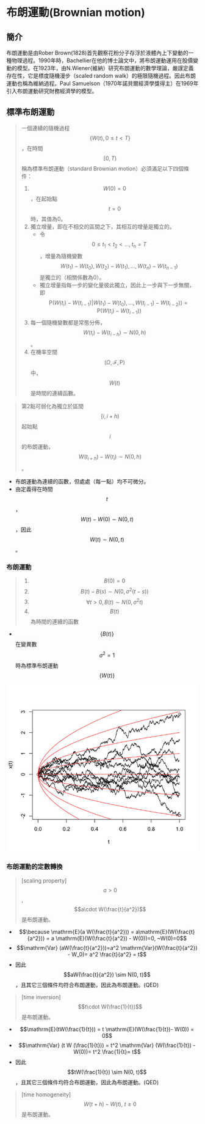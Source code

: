 # 布朗運動\(Brownian motion\)

## 簡介

布朗運動是由Rober Brown\(1828\)首先觀察花粉分子存浮於液體內上下變動的一種物理過程。1990年時，Bachellier在他的博士論文中，將布朗運動運用在股價變動的模型。在1923年，由N.Wiener{維納）研究布朗運動的數學理論，嚴謹定義存在性，它是標度隨機漫步（scaled random walk）的極限隨機過程。因此布朗運動也稱為維納過程。Paul Samuelson（1970年諾貝爾經濟學獎得主）在1969年引入布朗運動研究財務經濟學的模型。

## 標準布朗運動

> 一個連續的隨機過程$$\{ W(t), 0 \leq t <T \}$$，在時間$$[0,T)$$稱為標準布朗運動（standard Brownian motion）必須滿足以下四個條件：
>
> 1. $$W(0)=0$$，在起始點$$t=0$$時，其值為0。
> 2. 獨立增量，即在不相交的區間之下，其相互的增量是獨立的。
>    * 令$$0 \leq t_1  <t_2 <\ldots, t_n =T$$，增量為隨機變數$$W(t_1)-W(t_0), W(t_2)-W(t_1), \ldots, W(t_n)-W(t_{n-1})$$是獨立的（相關係數為0）。
>    * 
>      獨立增量指每一步的變化量彼此獨立，因此上一步與下一步無關，即$$\mathrm{P}(W(t_i) -W(t_{i-1}) |W(t_{1}) - W(t_{0}) , \ldots, W(t_{i-1}) - W(t_{i-2})) = \mathrm{P}(W(t_i) -W(t_{i-1}) )$$
> 3. 每一個隨機變數都是常態分佈，$$W(t_i) - W(t_{i-h}) \sim N(0, h)$$。
> 4. 在機率空間$$(\Omega, \mathcal{F}, \mathrm{P})$$中，$$W(t)$$是時間的連續函數。

> 第2點可弱化為獨立於區間$$[i, i+h)$$起始點$$i$$的布朗運動，$$W(t_{i+h }) - W(t_i) \sim N(0, h)$$ 。

* 布朗運動為連續的函數，但處處（每一點）均不可微分。
* 由定義得在時間$$t$$，$$W(t) - W(0) \sim N(0, t)$$，因此$$W(t) \sim N(0,t)$$。

### 布朗運動

> 1. $$B(0)=0$$
> 2. $$B(t)-B(s) \sim N(0, \sigma^2 (t-s))$$
> 3. $$\forall t>0, B(t) \sim N(0, \sigma^2 t)$$
> 4. $$B(t)$$為時間的連續的函數

* $$\{B(t)\}$$在變異數$$\sigma^2=1$$時為標準布朗運動$$\{W(t)\}$$



![&#x9ED1;&#x7DDA;&#x70BA;&#x5E03;&#x6717;&#x904B;&#x52D5;&#x7684;&#x5BE6;&#x73FE;&#x503C;&#xFF0C;&#x4E5F;&#x7A31;&#x6A23;&#x672C;&#x8DEF;&#x5F91;\(sample path\)](../../.gitbook/assets/diffusion-min.png)



### 布朗運動的定數轉換

> \[scaling property\] $$a>0$$, $$a\cdot W(\frac{t}{a^2})$$是布朗運動。

* $$\because \mathrm{E}(a W(\frac{t}{a^2})) = a\mathrm{E}(W(\frac{t}{a^2})) = a \mathrm{E}(W(\frac{t}{a^2}) - W(0))=0, ~W(0)=0$$
* $$\mathrm{Var} (aW(\frac{t}{a^2}))=a^2 \mathrm{Var}(W(\frac{t}{a^2}) - W_0)= a^2 \frac{t}{a^2} = t$$
* 因此$$aW(\frac{t}{a^2}) \sim N(0, t)$$，且其它三個條件均符合布朗運動，因此為布朗運動。\(QED\)

> \[time inversion\] $$t\cdot W(\frac{1}{t})$$是布朗運動。

* $$\mathrm{E}(tW(\frac{1}{t})) = t \mathrm{E}(W(\frac{1}{t})- W(0)) = 0$$
* $$\mathrm{Var} (t W (\frac{1}{t})) = t^2 \mathrm{Var} (W(\frac{1}{t}) - W(0))= t^2 \frac{1}{t}= t$$
* 因此$$tW(\frac{1}{t}) \sim N(0, t)$$，且其它三個條件均符合布朗運動，因此為布朗運動。\(QED\)

> \[time homogeneity\] $$W(t+h) - W(t), ~ t \geq 0$$是布朗運動。






